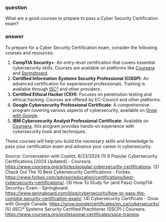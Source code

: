 ### question
What are a good courses to prepare to pass a Cyber Security Certification exam?

### answer
To prepare for a Cyber Security Certification exam, consider the following courses and resources:

1. **CompTIA Security+**: An entry-level certification that covers essential cybersecurity skills. Courses are available on platforms like [Coursera](1) and [Springboard](3).
2. **Certified Information Systems Security Professional (CISSP)**: An advanced certification for experienced professionals. Training is available through [ISC²](5) and other providers.
3. **Certified Ethical Hacker (CEH)**: Focuses on penetration testing and ethical hacking. Courses are offered by EC-Council and other platforms.
4. **Google Cybersecurity Professional Certificate**: A comprehensive program covering various aspects of cybersecurity, available on [Grow with Google](4).
5. **IBM Cybersecurity Analyst Professional Certificate**: Available on [Coursera](3), this program provides hands-on experience with cybersecurity tools and techniques.

These courses will help you build the necessary skills and knowledge to pass your certification exam and advance your career in cybersecurity.

Source: Conversation with Copilot, 8/23/2024
(1) 8 Popular Cybersecurity Certifications [2024 Updated] - Coursera. https://www.coursera.org/articles/popular-cybersecurity-certifications.
(2) Check Out The 10 Best Cybersecurity Certifications - Forbes. https://www.forbes.com/advisor/education/certifications/best-cybersecurity-certifications/.
(3) How To Study for (and Pass) CompTIA Security+ Exam - Springboard. https://www.springboard.com/blog/cybersecurity/how-to-pass-the-comptia-security-certification-exam/.
(4) Cybersecurity Certificate - Grow with Google Canada. https://grow.google/certificates/en_ca/cybersecurity/.
(5) (ISC)² Systems Security Certified Practitioner (SSCP) | Coursera. https://www.coursera.org/professional-certificates/sscp-training.